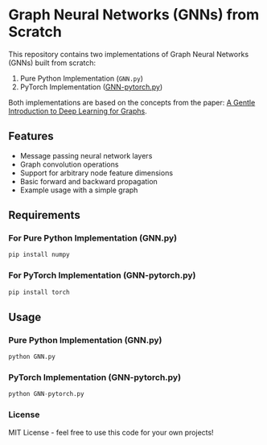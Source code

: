 # Graph Neural Networks (GNNs) from Scratch

This repository contains two implementations of Graph Neural Networks (GNNs) built from scratch:

1. Pure Python Implementation (`GNN.py`)
2. PyTorch Implementation ([GNN-pytorch.py](cci:7://file:///d:/GitHub/Graph-Neural-Networks--GNNs--from-Scratch/GNN-pytorch.py:0:0-0:0))

Both implementations are based on the concepts from the paper: [A Gentle Introduction to Deep Learning for Graphs](https://arxiv.org/pdf/2101.04264v1).

## Features

- Message passing neural network layers
- Graph convolution operations
- Support for arbitrary node feature dimensions
- Basic forward and backward propagation
- Example usage with a simple graph

## Requirements

### For Pure Python Implementation (GNN.py)
```bash
pip install numpy
```

### For PyTorch Implementation (GNN-pytorch.py)
```bash
pip install torch
```

## Usage

### Pure Python Implementation (GNN.py)
```python
python GNN.py
```

### PyTorch Implementation (GNN-pytorch.py)
```python
python GNN-pytorch.py
``` 


### License
MIT License - feel free to use this code for your own projects!
